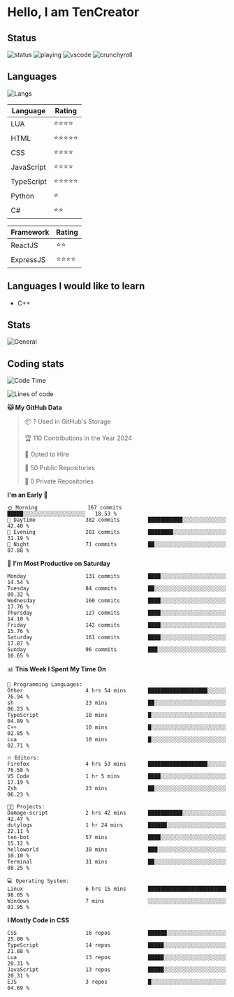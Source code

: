 # Hello, I am TenCreator

## Status
![status](https://api.statusbadges.me/badge/status/518334475038359555?simple=true&style=for-the-badge)
![playing](https://api.statusbadges.me/badge/playing/518334475038359555?style=for-the-badge)
![vscode](https://api.statusbadges.me/badge/vscode/518334475038359555?style=for-the-badge)
![crunchyroll](https://api.statusbadges.me/badge/crunchyroll/518334475038359555?style=for-the-badge)

## Languages
![Langs](https://github-readme-stats.vercel.app/api/top-langs/?username=tencreator&layout=compact&theme=radical)


|Language|Rating|
|--------|------|
|LUA|⭐️⭐️⭐️⭐️|
|HTML|⭐️⭐️⭐️⭐️⭐️|
|CSS|⭐️⭐️⭐️⭐️|
|JavaScript|⭐️⭐️⭐️⭐️|
|TypeScript|⭐️⭐️⭐️⭐️⭐️|
|Python|⭐️|
|C#|⭐️⭐️ |

|Framework|Rating|
|--------|------|
|ReactJS|⭐️⭐️|
|ExpressJS|⭐️⭐️⭐️⭐️|

## Languages I would like to learn
- C++

## Stats
![General](https://github-readme-stats.vercel.app/api?username=tencreator&show_icons=true&theme=radical)

## Coding stats
<!--START_SECTION:waka-->
![Code Time](http://img.shields.io/badge/Code%20Time-162%20hrs%2050%20mins-blue)

![Lines of code](https://img.shields.io/badge/From%20Hello%20World%20I%27ve%20Written-481.5%20thousand%20lines%20of%20code-blue)

**🐱 My GitHub Data** 

> 📦 ? Used in GitHub's Storage 
 > 
> 🏆 110 Contributions in the Year 2024
 > 
> 💼 Opted to Hire
 > 
> 📜 50 Public Repositories 
 > 
> 🔑 0 Private Repositories 
 > 
**I'm an Early 🐤** 

```text
🌞 Morning                167 commits         █████░░░░░░░░░░░░░░░░░░░░   18.53 % 
🌆 Daytime                382 commits         ███████████░░░░░░░░░░░░░░   42.40 % 
🌃 Evening                281 commits         ████████░░░░░░░░░░░░░░░░░   31.19 % 
🌙 Night                  71 commits          ██░░░░░░░░░░░░░░░░░░░░░░░   07.88 % 
```
📅 **I'm Most Productive on Saturday** 

```text
Monday                   131 commits         ████░░░░░░░░░░░░░░░░░░░░░   14.54 % 
Tuesday                  84 commits          ██░░░░░░░░░░░░░░░░░░░░░░░   09.32 % 
Wednesday                160 commits         ████░░░░░░░░░░░░░░░░░░░░░   17.76 % 
Thursday                 127 commits         ████░░░░░░░░░░░░░░░░░░░░░   14.10 % 
Friday                   142 commits         ████░░░░░░░░░░░░░░░░░░░░░   15.76 % 
Saturday                 161 commits         ████░░░░░░░░░░░░░░░░░░░░░   17.87 % 
Sunday                   96 commits          ███░░░░░░░░░░░░░░░░░░░░░░   10.65 % 
```


📊 **This Week I Spent My Time On** 

```text
💬 Programming Languages: 
Other                    4 hrs 54 mins       ███████████████████░░░░░░   76.94 % 
sh                       23 mins             ██░░░░░░░░░░░░░░░░░░░░░░░   06.23 % 
TypeScript               18 mins             █░░░░░░░░░░░░░░░░░░░░░░░░   04.89 % 
C++                      10 mins             █░░░░░░░░░░░░░░░░░░░░░░░░   02.85 % 
Lua                      10 mins             █░░░░░░░░░░░░░░░░░░░░░░░░   02.71 % 

🔥 Editors: 
Firefox                  4 hrs 53 mins       ███████████████████░░░░░░   76.58 % 
VS Code                  1 hr 5 mins         ████░░░░░░░░░░░░░░░░░░░░░   17.19 % 
Zsh                      23 mins             ██░░░░░░░░░░░░░░░░░░░░░░░   06.23 % 

🐱‍💻 Projects: 
Damage-script            2 hrs 42 mins       ███████████░░░░░░░░░░░░░░   42.47 % 
dutylogs                 1 hr 24 mins        ██████░░░░░░░░░░░░░░░░░░░   22.11 % 
ten-bot                  57 mins             ████░░░░░░░░░░░░░░░░░░░░░   15.12 % 
helloworld               38 mins             ███░░░░░░░░░░░░░░░░░░░░░░   10.10 % 
Terminal                 31 mins             ██░░░░░░░░░░░░░░░░░░░░░░░   08.25 % 

💻 Operating System: 
Linux                    6 hrs 15 mins       █████████████████████████   98.05 % 
Windows                  7 mins              ░░░░░░░░░░░░░░░░░░░░░░░░░   01.95 % 
```

**I Mostly Code in CSS** 

```text
CSS                      16 repos            ██████░░░░░░░░░░░░░░░░░░░   25.00 % 
TypeScript               14 repos            █████░░░░░░░░░░░░░░░░░░░░   21.88 % 
Lua                      13 repos            █████░░░░░░░░░░░░░░░░░░░░   20.31 % 
JavaScript               13 repos            █████░░░░░░░░░░░░░░░░░░░░   20.31 % 
EJS                      3 repos             █░░░░░░░░░░░░░░░░░░░░░░░░   04.69 % 
```




<!--END_SECTION:waka-->

